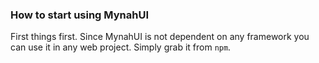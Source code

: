 ### How to start using MynahUI

First things first. Since MynahUI is not dependent on any framework you can use it in any web project. Simply grab it from `npm`.